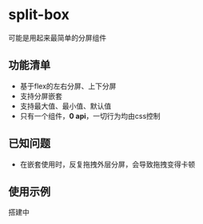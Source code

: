 # split-box

可能是用起来最简单的分屏组件

## 功能清单

- 基于flex的左右分屏、上下分屏
- 支持分屏嵌套
- 支持最大值、最小值、默认值
- 只有一个组件，**0 api**，一切行为均由css控制

## 已知问题

- 在嵌套使用时，反复拖拽外层分屏，会导致拖拽变得卡顿

## 使用示例

搭建中
